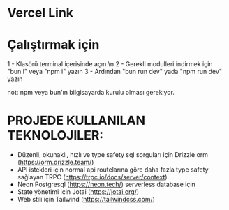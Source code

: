# Vercel Link

# Çalıştırmak için

1 - Klasörü terminal içerisinde açın \n
2 - Gerekli modulleri indirmek için "bun i" veya "npm i" yazın
3 - Ardından "bun run dev" yada "npm run dev" yazın

not: npm veya bun'ın bilgisayarda kurulu olması gerekiyor.

# PROJEDE KULLANILAN TEKNOLOJILER:

- Düzenli, okunaklı, hızlı ve type safety sql sorguları için Drizzle orm (https://orm.drizzle.team/)
- API istekleri için normal api routelarına göre daha fazla type safety sağlayan TRPC (https://trpc.io/docs/server/context)
- Neon Postgresql (https://neon.tech/) serverless database için
- State yönetimi için Jotai (https://jotai.org/)
- Web stili için Tailwind (https://tailwindcss.com/)
